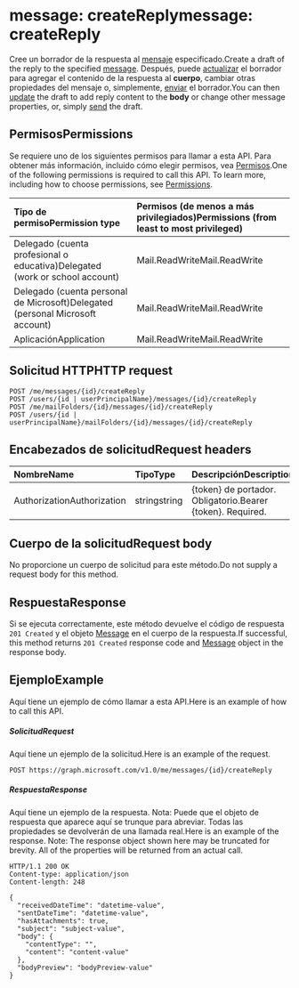 # <a name="message-createreply"></a><span data-ttu-id="61bf9-101">message: createReply</span><span class="sxs-lookup"><span data-stu-id="61bf9-101">message: createReply</span></span>

<span data-ttu-id="61bf9-102">Cree un borrador de la respuesta al [mensaje](../resources/message.md) especificado.</span><span class="sxs-lookup"><span data-stu-id="61bf9-102">Create a draft of the reply to the specified [message](../resources/message.md).</span></span> <span data-ttu-id="61bf9-103">Después, puede [actualizar](../api/message_update.md) el borrador para agregar el contenido de la respuesta al **cuerpo**, cambiar otras propiedades del mensaje o, simplemente, [enviar](../api/message_send.md) el borrador.</span><span class="sxs-lookup"><span data-stu-id="61bf9-103">You can then [update](../api/message_update.md) the draft to add reply content to the **body** or change other message properties, or, simply [send](../api/message_send.md) the draft.</span></span>

## <a name="permissions"></a><span data-ttu-id="61bf9-104">Permisos</span><span class="sxs-lookup"><span data-stu-id="61bf9-104">Permissions</span></span>
<span data-ttu-id="61bf9-p102">Se requiere uno de los siguientes permisos para llamar a esta API. Para obtener más información, incluido cómo elegir permisos, vea [Permisos](../../../concepts/permissions_reference.md).</span><span class="sxs-lookup"><span data-stu-id="61bf9-p102">One of the following permissions is required to call this API. To learn more, including how to choose permissions, see [Permissions](../../../concepts/permissions_reference.md).</span></span>

|<span data-ttu-id="61bf9-107">Tipo de permiso</span><span class="sxs-lookup"><span data-stu-id="61bf9-107">Permission type</span></span>      | <span data-ttu-id="61bf9-108">Permisos (de menos a más privilegiados)</span><span class="sxs-lookup"><span data-stu-id="61bf9-108">Permissions (from least to most privileged)</span></span>              |
|:--------------------|:---------------------------------------------------------|
|<span data-ttu-id="61bf9-109">Delegado (cuenta profesional o educativa)</span><span class="sxs-lookup"><span data-stu-id="61bf9-109">Delegated (work or school account)</span></span> | <span data-ttu-id="61bf9-110">Mail.ReadWrite</span><span class="sxs-lookup"><span data-stu-id="61bf9-110">Mail.ReadWrite</span></span>    |
|<span data-ttu-id="61bf9-111">Delegado (cuenta personal de Microsoft)</span><span class="sxs-lookup"><span data-stu-id="61bf9-111">Delegated (personal Microsoft account)</span></span> | <span data-ttu-id="61bf9-112">Mail.ReadWrite</span><span class="sxs-lookup"><span data-stu-id="61bf9-112">Mail.ReadWrite</span></span>    |
|<span data-ttu-id="61bf9-113">Aplicación</span><span class="sxs-lookup"><span data-stu-id="61bf9-113">Application</span></span> | <span data-ttu-id="61bf9-114">Mail.ReadWrite</span><span class="sxs-lookup"><span data-stu-id="61bf9-114">Mail.ReadWrite</span></span> |

## <a name="http-request"></a><span data-ttu-id="61bf9-115">Solicitud HTTP</span><span class="sxs-lookup"><span data-stu-id="61bf9-115">HTTP request</span></span>
<!-- { "blockType": "ignored" } -->
```http
POST /me/messages/{id}/createReply
POST /users/{id | userPrincipalName}/messages/{id}/createReply
POST /me/mailFolders/{id}/messages/{id}/createReply
POST /users/{id | userPrincipalName}/mailFolders/{id}/messages/{id}/createReply
```
## <a name="request-headers"></a><span data-ttu-id="61bf9-116">Encabezados de solicitud</span><span class="sxs-lookup"><span data-stu-id="61bf9-116">Request headers</span></span>
| <span data-ttu-id="61bf9-117">Nombre</span><span class="sxs-lookup"><span data-stu-id="61bf9-117">Name</span></span>       | <span data-ttu-id="61bf9-118">Tipo</span><span class="sxs-lookup"><span data-stu-id="61bf9-118">Type</span></span> | <span data-ttu-id="61bf9-119">Descripción</span><span class="sxs-lookup"><span data-stu-id="61bf9-119">Description</span></span>|
|:---------------|:--------|:----------|
| <span data-ttu-id="61bf9-120">Authorization</span><span class="sxs-lookup"><span data-stu-id="61bf9-120">Authorization</span></span>  | <span data-ttu-id="61bf9-121">string</span><span class="sxs-lookup"><span data-stu-id="61bf9-121">string</span></span>  | <span data-ttu-id="61bf9-p103">{token} de portador. Obligatorio.</span><span class="sxs-lookup"><span data-stu-id="61bf9-p103">Bearer {token}. Required.</span></span> |

## <a name="request-body"></a><span data-ttu-id="61bf9-124">Cuerpo de la solicitud</span><span class="sxs-lookup"><span data-stu-id="61bf9-124">Request body</span></span>
<span data-ttu-id="61bf9-125">No proporcione un cuerpo de solicitud para este método.</span><span class="sxs-lookup"><span data-stu-id="61bf9-125">Do not supply a request body for this method.</span></span>

## <a name="response"></a><span data-ttu-id="61bf9-126">Respuesta</span><span class="sxs-lookup"><span data-stu-id="61bf9-126">Response</span></span>

<span data-ttu-id="61bf9-127">Si se ejecuta correctamente, este método devuelve el código de respuesta `201 Created` y el objeto [Message](../resources/message.md) en el cuerpo de la respuesta.</span><span class="sxs-lookup"><span data-stu-id="61bf9-127">If successful, this method returns `201 Created` response code and [Message](../resources/message.md) object in the response body.</span></span>

## <a name="example"></a><span data-ttu-id="61bf9-128">Ejemplo</span><span class="sxs-lookup"><span data-stu-id="61bf9-128">Example</span></span>
<span data-ttu-id="61bf9-129">Aquí tiene un ejemplo de cómo llamar a esta API.</span><span class="sxs-lookup"><span data-stu-id="61bf9-129">Here is an example of how to call this API.</span></span>
##### <a name="request"></a><span data-ttu-id="61bf9-130">Solicitud</span><span class="sxs-lookup"><span data-stu-id="61bf9-130">Request</span></span>
<span data-ttu-id="61bf9-131">Aquí tiene un ejemplo de la solicitud.</span><span class="sxs-lookup"><span data-stu-id="61bf9-131">Here is an example of the request.</span></span>
<!-- {
  "blockType": "request",
  "name": "message_createreply"
}-->
```http
POST https://graph.microsoft.com/v1.0/me/messages/{id}/createReply
```

##### <a name="response"></a><span data-ttu-id="61bf9-132">Respuesta</span><span class="sxs-lookup"><span data-stu-id="61bf9-132">Response</span></span>
<span data-ttu-id="61bf9-p104">Aquí tiene un ejemplo de la respuesta. Nota: Puede que el objeto de respuesta que aparece aquí se trunque para abreviar. Todas las propiedades se devolverán de una llamada real.</span><span class="sxs-lookup"><span data-stu-id="61bf9-p104">Here is an example of the response. Note: The response object shown here may be truncated for brevity. All of the properties will be returned from an actual call.</span></span>
<!-- {
  "blockType": "response",
  "truncated": true,
  "@odata.type": "microsoft.graph.message"
} -->
```http
HTTP/1.1 200 OK
Content-type: application/json
Content-length: 248

{
  "receivedDateTime": "datetime-value",
  "sentDateTime": "datetime-value",
  "hasAttachments": true,
  "subject": "subject-value",
  "body": {
    "contentType": "",
    "content": "content-value"
  },
  "bodyPreview": "bodyPreview-value"
}
```

<!-- uuid: 8fcb5dbc-d5aa-4681-8e31-b001d5168d79
2015-10-25 14:57:30 UTC -->
<!-- {
  "type": "#page.annotation",
  "description": "message: createReply",
  "keywords": "",
  "section": "documentation",
  "tocPath": ""
}-->
